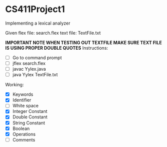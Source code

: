 # CS411Project1
Implementing a lexical analyzer

Given flex file: search.flex
      text file: TextFile.txt
 
 **IMPORTANT NOTE WHEN TESTING OUT TEXTFILE MAKE SURE TEXT FILE IS USING PROPER DOUBLE QUOTES**
Instructions:
- [ ] Go to command prompt
- [ ] jflex search.flex
- [ ] javac Yylex.java
- [ ] java Yylex TextFile.txt

Working:
- [X] Keywords
- [X] Identifier
- [ ] White space
- [X] Integer Constant
- [X] Double Constant
- [X] String Constant
- [X] Boolean
- [X] Operations
- [ ] Comments
